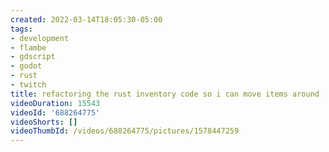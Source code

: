 ```yaml
---
created: 2022-03-14T18:05:30-05:00
tags:
- development
- flambe
- gdscript
- godot
- rust
- twitch
title: refactoring the rust inventory code so i can move items around
videoDuration: 15543
videoId: '688264775'
videoShorts: []
videoThumbId: /videos/688264775/pictures/1578447259
---
```

